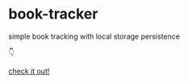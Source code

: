 # book-tracker
simple book tracking with local storage persistence

👇

[check it out!](https://misaw-kun.github.io/book-tracker/)
